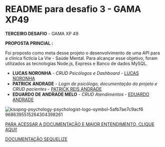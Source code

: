 # README para desafio 3 - GAMA XP49
**__TERCEIRO DESAFIO__** - GAMA XP 49

**PROPOSTA PRINCIAL :**


Foi proposto como meta desse projeto o desenvolvimento de uma API para a clínica fictícia La Vie - Saúde Mental. Para alcançar esse objetivo, foram utilizados as tecnologias Node.js, Express e Banco de dados MySQL.

* **LUCAS NORONHA** - *CRUD Psicólogos e Dashboard* - [LUCAS NORONHA](https://github.com/codeLucasNoronha)
* **PATRICK ANDRADE** - *Login de psicólogo, documentação do projeto e CRUD pacientes* - [PATRICK REIS ANDRADE](https://github.com/DevPatriick)
* **EDUARDO DE ANDRADE MELO** - *CRUD Atendimentos* - [EDUARDO ANDRADE](https://github.com/Eduardo-Andradee)


![kisspng-psychology-psychologist-logo-symbol-5afb7ae7c9acf6 9686395515264304398261](https://user-images.githubusercontent.com/122922012/232231829-4923daeb-5ff5-4e43-81de-434171bdb808.png)


<a href=https://expressjs.com/pt-br/> PARA ACESSAR A DOCUMENTAÇÃO E MAIOR ENTENDIMENTO, CLIQUE AQUI!</a>


<a href=https://sequelize.org/docs/v6/core-concepts/assocs/#many-to-many-relationships>DOCUMENTAÇÃO SEQUELIZE</a>
